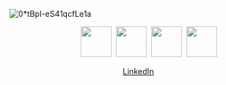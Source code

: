 
![0*tBpl-eS41qcfLe1a](https://user-images.githubusercontent.com/22810564/160449217-8299d168-801c-4f93-b914-d422b201183a.gif)

<!-- <p align="center">
  <img width="800" height="400" src="https://github.com/mosesmarthur/TheNapster/blob/69ccdf09c1d5548157d051cea7d9ebf5bb3090bf/README.md">
</p> -->

<p align="center">
<img height="55" width="55" src="https://cdn.jsdelivr.net/npm/simple-icons@v3/icons/python.svg" />&nbsp;
<img height="55" width="55" src="https://cdn.jsdelivr.net/npm/simple-icons@v3/icons/pandas.svg" />&nbsp;
<img height="55" width="55" src="https://cdn.jsdelivr.net/npm/simple-icons@3.7.0/icons/r.svg" />&nbsp;
<img height="55" width="55" src="https://cdn.jsdelivr.net/npm/simple-icons@v3/icons/amazonaws.svg" />&nbsp;
</p>


<p align="center">
  <a href="https://www.linkedin.com/in/moses-arthur/">LinkedIn</a>&ensp;&ensp;&ensp;&ensp;&ensp;&ensp;
</p>
